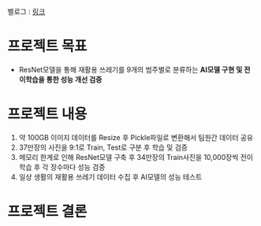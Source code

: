 벨로그 : [링크](https://velog.io/@xswer19/RecyclingClassification)
# 프로젝트 목표
- ResNet모델을 통해 재활용 쓰레기를 9개의 범주별로 분류하는 **AI모델 구현 및 전이학습을 통한 성능 개선 검증**
# 프로젝트 내용
1. 약 100GB 이미지 데이터를 Resize 후 Pickle파일로 변환해서 팀원간 데이터 공유
2. 37만장의 사진을 9:1로 Train, Test로 구분 후 학습 및 검증
3. 메모리 한계로 인해 ResNet모델 구축 후 34만장의 Train사진을 10,000장씩 전이학습 후 각 장수마다 성능 검증
4. 일상 생활의 재활용 쓰레기 데이터 수집 후 AI모델의 성능 테스트
# 프로젝트 결론
